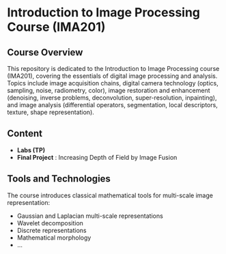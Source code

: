 # Introduction to Image Processing Course (IMA201)

## Course Overview
This repository is dedicated to the Introduction to Image Processing course (IMA201), covering the essentials of digital image processing and analysis. Topics include image acquisition chains, digital camera technology (optics, sampling, noise, radiometry, color), image restoration and enhancement (denoising, inverse problems, deconvolution, super-resolution, inpainting), and image analysis (differential operators, segmentation, local descriptors, texture, shape representation).

## Content
- **Labs (TP)**
- **Final Project** : Increasing Depth of Field by Image Fusion

## Tools and Technologies
The course introduces classical mathematical tools for multi-scale image representation:
- Gaussian and Laplacian multi-scale representations
- Wavelet decomposition
- Discrete representations
- Mathematical morphology
- ...
